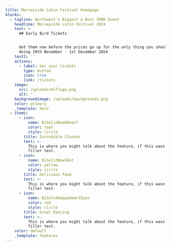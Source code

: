 ```yaml
---
title: Merseyside Latin Festival Homepage
blocks:
  - tagline: Northwest's Biggest & Best SRBK Event
    headline: Merseyside Latin Festival 2024
    text: >
      ## Early Bird Tickets


      Get them now before the prices go up for the only thing you should be
      doing 29th November - 1st December 2024
    text2: ''
    actions:
      - label: Get your tickets
        type: button
        icon: true
        link: /tickets
    image:
      src: /uploads/mlflogo.png
      alt: ''
    backgroundimage: /uploads/background1.png
    color: primary
    _template: hero
  - items:
      - icon:
          name: BiSolidBookHeart
          color: teal
          style: circle
        title: Incredible Classes
        text: >-
          This is where you might talk about the feature, if this wasn't just
          filler text.
      - icon:
          name: BiSolidBowlHot
          color: yellow
          style: circle
        title: Delicious Food
        text: >-
          This is where you might talk about the feature, if this wasn't just
          filler text.
      - icon:
          name: BiSolidHappyHeartEyes
          color: red
          style: circle
        title: Great Dancing
        text: >-
          This is where you might talk about the feature, if this wasn't just
          filler text.
    color: default
    _template: features
---
```


